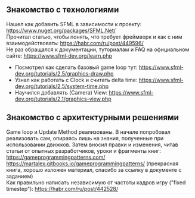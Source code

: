 ## Знакомство с технологиями

Нашел как добавить SFML в зависимости к проекту: https://www.nuget.org/packages/SFML.Net/  
Прочитал статью, чтобы понять, что требует фреймворк и как с ним взаимодействовать: https://habr.com/ru/post/449596/  
Не раз обращался к документации, туториалам и FAQ на официальном сайте: https://www.sfml-dev.org/learn.php  
 * Посмотрел как сделать базовый game loop тут: https://www.sfml-dev.org/tutorials/2.5/graphics-draw.php  
 * Узнал как работать с Clock и считать delta time: https://www.sfml-dev.org/tutorials/2.5/system-time.php
 * Научился добавлять (Camera) View: https://www.sfml-dev.org/tutorials/2.1/graphics-view.php

## Знакомство с архитектурными решениями 
Game loop и Update Method реализованы. В начале попробовал реализовать сам, опираясь лишь на знания, полученные при использовании движков. Затем вносил правки и изменения, читав статьи от опытных разработчиков, уроки и фрагменты книг:  
https://gameprogrammingpatterns.com/  
https://martalex.gitbooks.io/gameprogrammingpatterns/ (прекрасная книга, хорошо изложен материал, спасибо за ссылку в документе с заданием)  
Как правильно написать независимую от частоты кадров игру ("fixed timestep"): https://habr.com/ru/post/442528/
